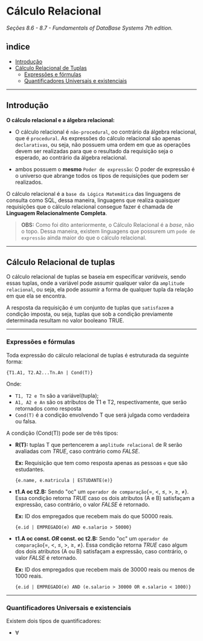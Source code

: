 # Cálculo Relacional
*Seções 8.6 - 8.7 - Fundamentals of DataBase Systems 7th edition.*

## ìndice
- [Introdução](#introdução)
- [Cálculo Relacional de Tuplas](#cálculo-relacional-de-tuplas)
    - [Expressões e fórmulas](#Expressões-e-fórmulas)
    - [Quantificadores Universais e existenciais](#quantificadores-universais-e-existenciais)

---
## Introdução

**O cálculo relacional e a álgebra relacional:**

- O cálculo relacional é `não-procedural`, oo contrário da álgebra relacional, que é `procedural`. As expressões do cálculo relacional são apenas `declarativas`, ou seja, não possuem uma ordem em que as operações devem ser realizadas para que o resultado da requisição seja o esperado, ao contrário da álgebra relacional.

- ambos possuem o **mesmo** `Poder de expressão`: O poder de expressão é o universo que abrange todos os tipos de requisições que podem ser realizados.

O cálculo relacional é a `base da Lógica Matemática` das linguagens de consulta como SQL, dessa maneira, linguagens que realiza quaisquer requisições que o cálculo relacional consegue fazer é chamada de **Linguagem Relacionalmente Completa**. 

> **OBS:** Como foi dito anteriormente, o Cálculo Relacional é a *base*, não o topo. Dessa maneira, existem linguagens que possurem um `pode de expressão` ainda maior do que o cálculo relacional.

---
## Cálculo Relacional de tuplas

O cálculo relacional de tuplas se baseia em especificar *variáveis*, sendo essas tuplas, onde a variável pode assumir qualquer valor da `amplitude relacional`, ou seja, ela pode assumir a forma de qualquer tupla da relação em que ela se encontra. 

A resposta da requisição é um conjunto de  tuplas que `satisfazem` a condição imposta, ou seja, tuplas que sob a condição previamente determinada resultam no valor booleano TRUE.

---
### **Expressões e fórmulas**

Toda expressão do cálculo relacional de tuplas é estruturada da seguinte forma:

```
{T1.A1, T2.A2...Tn.An | Cond(T)}
```

Onde:
- `T1, T2 e Tn` são a variável(tupla);
- `A1, A2 e An` são os atributos de T1 e T2, respectivamente, que serão retornados como resposta
- `Cond(T)` é a condição envolvendo T que será julgada como verdadeira ou falsa.



A condição (Cond(T)) pode ser de três tipos:

- **R(T):** tuplas T que pertencerem a `amplitude relacional` de R serão avaliadas com *TRUE*, caso contrário como *FALSE*.

    **Ex:** Requisição que tem como resposta apenas as pessoas `e` que são estudantes.
    ```
    {e.name, e.matricula | ESTUDANTE(e)} 
    ```
- **t1.A oc t2.B:** Sendo "oc" um `operador de comparação`{=, <, ≤, >, ≥, ≠}. Essa condição retorna *TRUE* caso os dois atributos (A e B) satisfaçam a expressão, caso contrário, o valor *FALSE* é retornado.

    **Ex:** ID dos empregados que recebem mais do que 50000 reais.
    ```
    {e.id | EMPREGADO(e) AND e.salario > 50000}
    ```
- **t1.A oc const. *OR* const. oc t2.B:** Sendo "oc" um `operador de comparação`{=, <, ≤, >, ≥, ≠}. Essa condição retorna *TRUE* caso algum dos dois atributos (A ou B) satisfaçam a expressão, caso contrário, o valor *FALSE* é retornado.

    **Ex:** ID dos empregados que recebem mais de 30000 reais ou menos de 1000 reais.
    ```
    {e.id | EMPREGADO(e) AND (e.salario > 30000 OR e.salario < 1000)}
    ```

---
### **Quantificadores Universais e existenciais**
Existem dois tipos de quantificadores: 
- ∀
